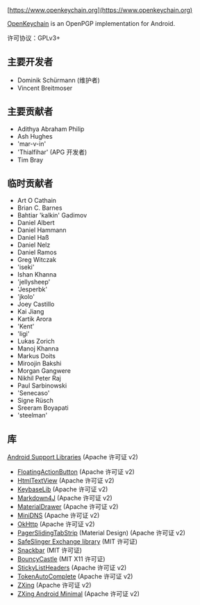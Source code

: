[//]: # (注意：请把每个句子放在单独一行中， Transifex 将把每一行放置在独立的翻译表单内！)

[https://www.openkeychain.org](https://www.openkeychain.org)

[OpenKeychain](https://www.openkeychain.org) is an OpenPGP implementation for Android.

许可协议：GPLv3+

[//]: # (备注: 字母顺序)

## 主要开发者
  * Dominik Schürmann (维护者)
  * Vincent Breitmoser

## 主要贡献者
  * Adithya Abraham Philip
  * Ash Hughes
  * 'mar-v-in'
  * 'Thialfihar' (APG 开发者)
  * Tim Bray

## 临时贡献者
  * Art O Cathain
  * Brian C. Barnes
  * Bahtiar 'kalkin' Gadimov
  * Daniel Albert
  * Daniel Hammann
  * Daniel Haß
  * Daniel Nelz
  * Daniel Ramos
  * Greg Witczak
  * 'iseki'
  * Ishan Khanna
  * 'jellysheep'
  * 'Jesperbk'
  * 'jkolo'
  * Joey Castillo
  * Kai Jiang
  * Kartik Arora
  * 'Kent'
  * 'ligi'
  * Lukas Zorich
  * Manoj Khanna
  * Markus Doits
  * Miroojin Bakshi
  * Morgan Gangwere
  * Nikhil Peter Raj
  * Paul Sarbinowski
  * 'Senecaso'
  * Signe Rüsch
  * Sreeram Boyapati
  * 'steelman'

[//]: # (备注: 字母顺序)

## 库
   [Android Support Libraries](http://developer.android.com/tools/support-library/index.html) (Apache 许可证 v2)
  * [FloatingActionButton](https://github.com/futuresimple/android-floating-action-button) (Apache 许可证 v2)
  * [HtmlTextView](https://github.com/sufficientlysecure/html-textview) (Apache 许可证 v2)
  * [KeybaseLib](https://github.com/timbray/KeybaseLib) (Apache 许可证 v2)
  * [Markdown4J](https://github.com/jdcasey/markdown4j) (Apache 许可证 v2)
  * [MaterialDrawer](https://github.com/mikepenz/MaterialDrawer) (Apache 许可证 v2)
  * [MiniDNS](https://github.com/rtreffer/minidns) (Apache 许可证 v2)
  * [OkHttp](https://square.github.io/okhttp/) (Apache 许可证 v2)
  * [PagerSlidingTabStrip](https://github.com/jpardogo/PagerSlidingTabStrip) (Material Design) (Apache 许可证 v2)
  * [SafeSlinger Exchange library](https://github.com/SafeSlingerProject/exchange-android) (MIT 许可证)
  * [Snackbar](https://github.com/nispok/snackbar) (MIT 许可证)
  * [BouncyCastle](https://github.com/open-keychain/bouncycastle) (MIT X11 许可证)
  * [StickyListHeaders](https://github.com/emilsjolander/StickyListHeaders) (Apache 许可证 v2)
  * [TokenAutoComplete](https://github.com/splitwise/TokenAutoComplete) (Apache 许可证 v2)
  * [ZXing](https://github.com/zxing/zxing) (Apache 许可证 v2)
  * [ZXing Android Minimal](https://github.com/journeyapps/zxing-android-embedded) (Apache 许可证 v2)